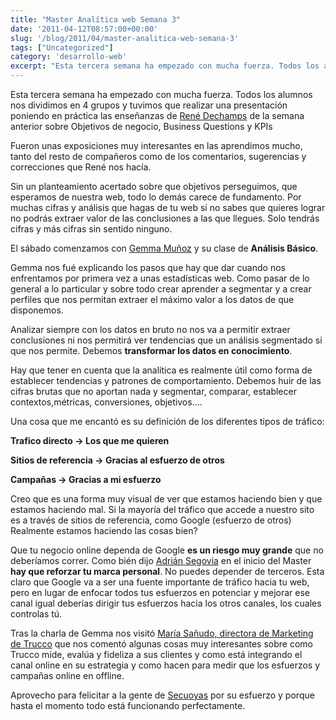 ```yaml
---
title: "Master Analítica web Semana 3"
date: '2011-04-12T08:57:00+00:00'
slug: '/blog/2011/04/master-analitica-web-semana-3'
tags: ["Uncategorized"]
category: 'desarrollo-web'
excerpt: "Esta tercera semana ha empezado con mucha fuerza. Todos los alumnos nos dividimos en 4 grupos y tuvimos que realizar una presentación poniendo en práctica las enseñanzas de René Dechamps"
---
```

Esta tercera semana ha empezado con mucha fuerza. Todos los alumnos nos dividimos en 4 grupos y tuvimos que realizar una presentación poniendo en práctica las enseñanzas de [René Dechamps](http://www.linkedin.com/in/renedechampsotamendi) de la semana anterior sobre Objetivos de negocio, Business Questions y KPIs

Fueron unas exposiciones muy interesantes en las aprendimos mucho, tanto del resto de compañeros como de los comentarios, sugerencias y correcciones que René nos hacía.

Sin un planteamiento acertado sobre que objetivos perseguimos, que esperamos de nuestra web, todo lo demás carece de fundamento. Por muchas cifras y análisis que hagas de tu web si no sabes que quieres lograr no podrás extraer valor de las conclusiones a las que llegues. Solo tendrás cifras y más cifras sin sentido ninguno.

El sábado comenzamos con [Gemma Muñoz](http://static.squarespace.com/static/5303797ae4b0c6ad9e43f072/5303ce80e4b0400995a883d6/5303cf35e4b0400995a88b0c/1392758581676/?format=original) y su clase de **Análisis Básico**.

Gemma nos fué explicando los pasos que hay que dar cuando nos enfrentamos por primera vez a unas estadísticas web. Como pasar de lo general a lo particular y sobre todo crear aprender a segmentar y a crear perfiles que nos permitan extraer el máximo valor a los datos de que disponemos.

Analizar siempre con los datos en bruto no nos va a permitir extraer conclusiones ni nos permitirá ver tendencias que un análisis segmentado si que nos permite. Debemos **transformar los datos en conocimiento**.

Hay que tener en cuenta que la analítica es realmente útil como forma de establecer tendencias y patrones de comportamiento. Debemos huir de las cifras brutas que no aportan nada y segmentar, comparar, establecer contextos,métricas, conversiones, objetivos....

Una cosa que me encantó es su definición de los diferentes tipos de tráfico:

**Trafico directo -\> Los que me quieren**

**Sitios de referencia -\> Gracias al esfuerzo de otros**

**Campañas -\> Gracias a mi esfuerzo**

Creo que es una forma muy visual de ver que estamos haciendo bien y que estamos haciendo mal. Si la mayoría del tráfico que accede a nuestro sito es a través de sitios de referencia, como Google (esfuerzo de otros) Realmente estamos haciendo las cosas bien?

Que tu negocio online dependa de Google **es un riesgo muy grande** que no deberíamos correr. Como bién dijo [Adrián Segovia](http://blogs.elpais.com/estrategia-digital/) en el inicio del Master **hay que reforzar tu marca personal**. No puedes depender de terceros. Esta claro que Google va a ser una fuente importante de tráfico hacia tu web, pero en lugar de enfocar todos tus esfuerzos en potenciar y mejorar ese canal igual deberías dirigir tus esfuerzos hacia los otros canales, los cuales controlas tú.

Tras la charla de Gemma nos visitó [María Sañudo, directora de Marketing de Trucco](http://static.squarespace.com/static/5303797ae4b0c6ad9e43f072/5303ce80e4b0400995a883d6/5303cf35e4b0400995a88b0c/1392758581676/?format=original) que nos comentó algunas cosas muy interesantes sobre como Trucco mide, evalúa y fideliza a sus clientes y como está integrando el canal online en su estrategia y como hacen para medir que los esfuerzos y campañas online en offline.

Aprovecho para felicitar a la gente de [Secuoyas](http://static.squarespace.com/static/5303797ae4b0c6ad9e43f072/5303ce80e4b0400995a883d6/5303cf35e4b0400995a88b0c/1392758581676/?format=original) por su esfuerzo y porque hasta el momento todo está funcionando perfectamente.
